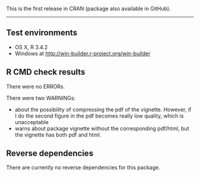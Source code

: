 This is the first release in CRAN (package also available in GitHub).

---

## Test environments
* OS X, R 3.4.2
* Windows at http://win-builder.r-project.org/win-builder

## R CMD check results

There were no ERRORs.

There were two WARNINGs:
* about the possibility of compressing the pdf of the vignette. However, if I do the second figure in the pdf becomes really low quality, which is unacceptable
* warns about package vignette without the corresponding pdf/html, but the vignette has both pdf and html.

## Reverse dependencies

There are currently no reverse dependencies for this package.
